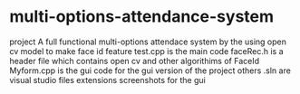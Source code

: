 # multi-options-attendance-system
project
A full functional multi-options attendace system by the using open cv model to make face id feature 
test.cpp is the main code
faceRec.h is a header file which contains open cv and other algorithims of FaceId
Myform.cpp is the gui code for the gui version of the project
others .sln are visual studio files extensions
screenshots for the gui
